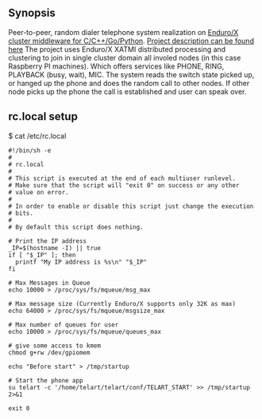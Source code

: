 ## Synopsis

Peer-to-peer, random dialer telephone system realization on [Enduro/X cluster middleware for C/C++/Go/Python](http://www.endurox.org). [Project description can be found here](https://publicwork.wordpress.com/2017/04/08/telephone-system-simulation-with-endurox-middleware/)
The project uses Enduro/X XATMI distributed processing and clustering to join in single cluster domain all involed nodes (in this
case Raspberry PI machines). Which offers services like PHONE, RING, PLAYBACK (busy, wait), MIC. The system reads the switch state
picked up, or hanged up the phone and does the random call to other nodes. If other node picks up the phone
the call is established and user can speak over.



## rc.local setup

$ cat /etc/rc.local 

```
#!/bin/sh -e
#
# rc.local
#
# This script is executed at the end of each multiuser runlevel.
# Make sure that the script will "exit 0" on success or any other
# value on error.
#
# In order to enable or disable this script just change the execution
# bits.
#
# By default this script does nothing.

# Print the IP address
_IP=$(hostname -I) || true
if [ "$_IP" ]; then
  printf "My IP address is %s\n" "$_IP"
fi

# Max Messages in Queue
echo 10000 > /proc/sys/fs/mqueue/msg_max

# Max message size (Currently Enduro/X supports only 32K as max)
echo 64000 > /proc/sys/fs/mqueue/msgsize_max

# Max number of queues for user
echo 10000 > /proc/sys/fs/mqueue/queues_max

# give some access to kmem
chmod g+rw /dev/gpiomem

echo "Before start" > /tmp/startup

# Start the phone app
su telart -c '/home/telart/telart/conf/TELART_START' >> /tmp/startup 2>&1

exit 0
```


